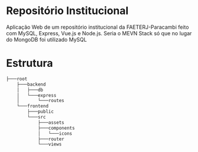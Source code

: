 # Repositório Institucional
Aplicação Web de um repositório institucional da FAETERJ-Paracambi feito com MySQL, Express, Vue.js e Node.js.
Seria o MEVN Stack só que no lugar do MongoDB foi utilizado MySQL
# Estrutura
``` bash
├───root
    ├───backend
    │   ├───db
    │   └───express
    │       └───routes
    └───frontend
        ├───public
        └───src
            ├───assets
            ├───components
            │   └───icons
            ├───router
            └───views
```
